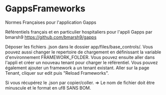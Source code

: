 # GappsFrameworks
Normes Françaises pour l'application Gapps

Référentiels français et en particulier hospitaliers pour l'appli Gapps par bmarsh9
https://github.com/bmarsh9/gapps

Déposer les fichiers .json dans le dossier app/files/base_controls/. Vous pouvez aussi changer le repertoire de chargement en définissant la variable d'environnement FRAMEWORK_FOLDER. Vous pouvez ensuite aller dans l'appli et créer un nouveau tenant pour charger le référentiel. Vous pouvez également ajouter un framework a un tenant existant. Aller sur la page Tenant, cliquer sur edit puis "Reload Frameworks".

Si vous récupérez le .json par copier/coller. => Le nom de fichier doit être minuscule et le format en uf8 SANS BOM.
